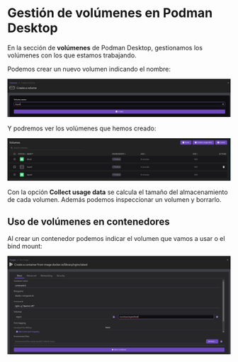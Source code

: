 # Gestión de volúmenes en Podman Desktop

En la sección de **volúmenes** de Podman Desktop, gestionamos los volúmenes con los que estamos trabajando.

Podemos crear un nuevo volumen indicando el nombre:

![desktop](img/desktop13.png)

Y podremos ver los volúmenes que hemos creado:

![desktop](img/desktop14.png)

Con la opción **Collect usage data** se calcula el tamaño del almacenamiento de cada volumen. Además podemos inspeccionar un volumen y borrarlo.

## Uso de volúmenes en contenedores

Al crear un contenedor podemos indicar el volumen que vamos a usar o el bind mount:

![desktop](img/desktop15.png)